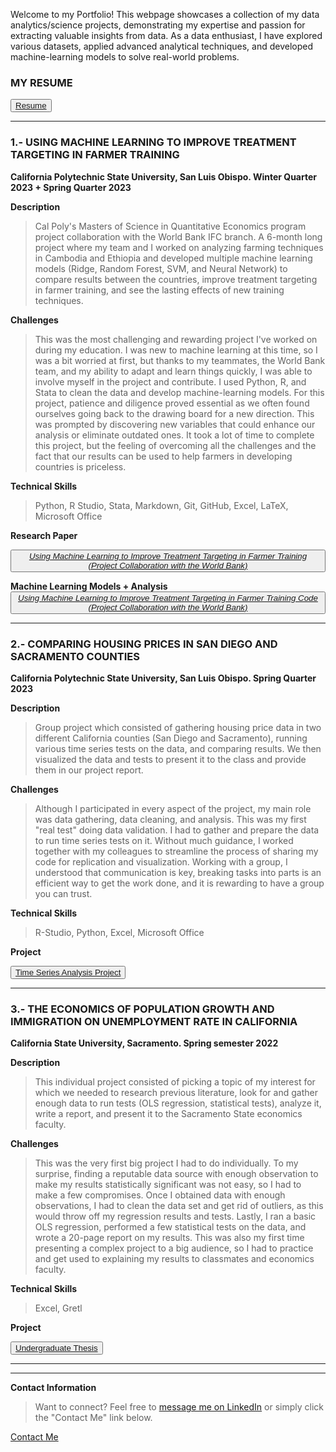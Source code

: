 

Welcome to my Portfolio! This webpage showcases a collection of my data analytics/science projects, demonstrating my expertise and passion for extracting valuable insights from data. As a data enthusiast, I have explored various datasets, applied advanced analytical techniques, and developed machine-learning models to solve real-world problems.

### MY RESUME

<button id="project-button"><a href="Andres_Perez_Mtz_Resume.pdf">Resume</a></button>



--------------------------------------------------------------------------------------------------------------------------------------------------------------------------------------------------------------------------------------------------------------------------------------------------------------------------------------------------------------------------------------------------------------------------------------


### 1.- USING MACHINE LEARNING TO IMPROVE TREATMENT TARGETING IN FARMER TRAINING

**California Polytechnic State University, San Luis Obispo. Winter Quarter 2023 + Spring Quarter 2023**

**Description**
> Cal Poly's Masters of Science in Quantitative Economics program project collaboration with the World Bank IFC branch. A 6-month long project where my team and I worked on analyzing farming techniques in Cambodia and Ethiopia and developed multiple machine learning models (Ridge, Random Forest, SVM, and Neural Network) to compare results between the countries, improve treatment targeting in farmer training, and see the lasting effects of new training techniques.

**Challenges**
> This was the most challenging and rewarding project I've worked on during my education. I was new to machine learning at this time, so I was a bit worried at first, but thanks to my teammates, the World Bank team, and my ability to adapt and learn things quickly, I was able to involve myself in the project and contribute. I used Python, R, and Stata to clean the data and develop machine-learning models. For this project, patience and diligence proved essential as we often found ourselves going back to the drawing board for a new direction. This was prompted by discovering new variables that could enhance our analysis or eliminate outdated ones. It took a lot of time to complete this project, but the feeling of overcoming all the challenges and the fact that our results can be used to help farmers in developing countries is priceless.

**Technical Skills**
> Python, R Studio, Stata, Markdown, Git, GitHub, Excel, LaTeX, Microsoft Office


**Research Paper**

<button id="project-button"><a href="Use_Machine_Learning_to_Improve_Treatment_Targeting_in_Farmer_Training.pdf">*Using Machine Learning to Improve Treatment Targeting in Farmer Training (Project Collaboration with the World Bank)*</a></button>

**Machine Learning Models + Analysis**
<button id="project-button"><a href="ML_Analysis.html">*Using Machine Learning to Improve Treatment Targeting in Farmer Training Code (Project Collaboration with the World Bank)*</a></button>



--------------------------------------------------------------------------------------------------------------------------------------------------------------------------------------------------------------------------------------------------------------------------------------------------------------------------------------------------------------------------------------------------------------------------------------



### 2.- COMPARING HOUSING PRICES IN SAN DIEGO AND SACRAMENTO COUNTIES

**California Polytechnic State University, San Luis Obispo. Spring Quarter 2023**

**Description**

> Group project which consisted of gathering housing price data in two different California counties (San Diego and Sacramento), running various time series tests on the data, and comparing results. We then visualized the data and tests to present it to the class and provide them in our project report.

**Challenges**

> Although I participated in every aspect of the project, my main role was data gathering, data cleaning, and analysis. This was my first "real test" doing data validation. I had to gather and prepare the data to run time series tests on it. Without much guidance, I worked together with my colleagues to streamline the process of sharing my code for replication and visualization. Working with a group, I understood that communication is key, breaking tasks into parts is an efficient way to get the work done, and it is rewarding to have a group you can trust.

**Technical Skills**

> R-Studio, Python, Excel, Microsoft Office

**Project**

<button id="project-button"><a href="House Prices in San Diego and Sacramento.pdf">Time Series Analysis Project</a></button>



--------------------------------------------------------------------------------------------------------------------------------------------------------------------------------------------------------------------------------------------------------------------------------------------------------------------------------------------------------------------------------------------------------------------------------------



### 3.- THE ECONOMICS OF POPULATION GROWTH AND IMMIGRATION ON UNEMPLOYMENT RATE IN CALIFORNIA

**California State University, Sacramento. Spring semester 2022**

**Description** 

> This individual project consisted of picking a topic of my interest for which we needed to research previous literature, look for and gather enough data to run tests (OLS regression, statistical tests), analyze it, write a report, and present it to the Sacramento State economics faculty.

**Challenges**

> This was the very first big project I had to do individually. To my surprise, finding a reputable data source with enough observation to make my results statistically significant was not easy, so I had to make a few compromises. Once I obtained data with enough observations, I had to clean the data set and get rid of outliers, as this would throw off my regression results and tests. Lastly, I ran a basic OLS regression, performed a few statistical tests on the data, and wrote a 20-page report on my results. This was also my first time presenting a complex project to a big audience, so I had to practice and get used to explaining my results to classmates and economics faculty.    

**Technical Skills**

> Excel, Gretl 

**Project**

<button id="project-button"><a href="THE ECONOMICS OF POPULATION GROWTH AND IMMIGRATION ON UNEMPLOYMENT RATE IN CALIFORNIA.pdf">Undergraduate Thesis</a></button>



  
<html>
<head>
  <title>Button Example</title>
  <style>
    /* Styles for the button with "project-button" id */
    #project-button: hover {
      background-color: rgba(171, 235, 198);
      color: white;
      font-size: 16px;
      padding: 10px 20px;
      border: none;
      border-radius: 5px;
      cursor: pointer;
    }
        /* Additional styles for the button when hovered */
    #project-button:hover {
      background-color: rgba(171, 235, 198);
    }
  </style>
</head>
</html>


_________________________________________________________________________________________________________________________________________________________________________________________________________________
_________________________________________________________________________________________________________________________________________________________________________________________________________________

**Contact Information**
> Want to connect? Feel free to <a href="https://www.linkedin.com/in/andres-p-b3923b225/">message me on LinkedIn</a> or simply click the "Contact Me" link below.



<body>
  <div class="contact-button">
    <a href="mailto:andy._992010@hotmail.com">Contact Me</a>
  </div>
</body>



